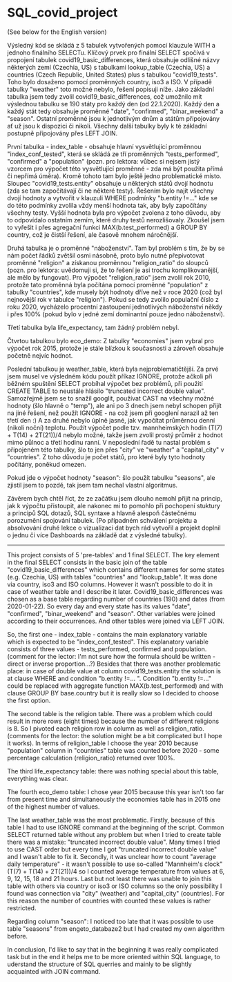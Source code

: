 # SQL_covid_project 
(See below for the English version)


Výsledný kód se skládá z 5 tabulek vytvořených pomocí klauzule WITH a jednoho finálního SELECTu. Klíčový prvek pro finální SELECT spočívá v propojení tabulek covid19_basic_differences, která obsahuje odlišné názvy některých zemí (Czechia, US) s tabulkami lookup_table (Czechia, US) a countries (Czech Republic, United States) plus s tabulkou "covid19_tests". Toho bylo dosaženo pomocí proměnných country, iso3 a ISO. V případě tabulky "weather" toto možné nebylo, řešení popisuji níže. Jako základní tabulka jsem tedy zvolil covid19_basic_differences, což umožnilo mít výslednou tabulku se 190 státy pro každý den (od 22.1.2020). Každý den a každý stát tedy obsahuje proměnné "date", "confirmed", "binar_weekend" a "season". Ostatní proměnné jsou k jednotlivým dnům a státům připojovány ať už jsou k dispozici či nikoli. Všechny další tabulky byly k té základní postupně připojovány přes LEFT JOIN.

První tabulka - index_table - obsahuje hlavní vysvětlující proměnnou "index_conf_tested", která se skládá ze tří proměnných "tests_performed", "confirmed" a "population" (pozn. pro lektora: vůbec si nejsem jistý vzorcem pro výpočet této vysvětlující proměnné - zda má být použita přímá či nepřímá úměra). Kromě tohoto tam bylo ještě jedno problematické místo. Sloupec "covid19_tests.entity" obsahuje u některých států dvojí hodnotu (zda se tam započítávají či ne některé testy). Řešením bylo najít všechny dvojí hodnoty a vytvořit v klauzuli WHERE podmínky "b.entity !=..." kde se do této podmínky zvolila vždy menší hodnota tak, aby byly započítány všechny testy. Vyšší hodnota byla pro výpočet zvolena z toho důvodu, aby to odpovídalo ostatním zemím, které druhy testů nerozlišovaly. Zkoušel jsem to vyřešit i přes agregační funkci MAX(b.test_performed) a GROUP BY country, což je čistší řešení, ale časově mnohem náročnější.

Druhá tabulka je o proměnné "náboženství". Tam byl problém s tím, že by se nám počet řádků zvětšil osmi násobně, proto bylo nutné přepivotovat proměnné "religion" a získanou proměnnou "religion_ratio" do sloupců (pozn. pro lektora: uvědomuji si, že to řešení je asi trochu komplikovanější, ale mělo by fungovat). Pro výpočet "religion_ratio" jsem zvolil rok 2010, protože tato proměnná byla počítána pomocí proměnné "population" z tabulky "countries", kde musely být hodnoty dříve než v roce 2020 (což byl nejnovější rok v tabulce "religion"). Pokud se tedy zvolilo populační číslo z roku 2020, vycházelo procentní zastoupení jednotlivých náboženství někdy i přes 100% (pokud bylo v jedné zemí dominantní pouze jedno náboženství).

Třetí tabulka byla life_expectancy, tam žádný problém nebyl.

Čtvrtou tabulkou bylo eco_demo: Z tabulky "economies" jsem vybral pro výpočet rok 2015, protože je stále blízkou k současnosti a zároveň obsahuje početně nejvíc hodnot.

Poslední tabulkou je weather_table, která byla nejproblematičtější. Za prvé jsem musel ve výsledném kódu použít příkaz IGNORE, protože ačkoli při běžném spuštění SELECT probíhal výpočet bez problémů, při použití CREATE TABLE to neustále hlásilo "truncated incorrect double value". Samozřejmě jsem se to snažil googlit, používat CAST na všechny možné hodnoty (šlo hlavně o "temp"), ale ani po 3 dnech jsem nebyl schopen přijít na jiné řešení, než použít IGNORE - na což jsem při googlení narazil až ten třetí den :) A za druhé nebylo úplně jasné, jak vypočítat průměrnou denní (nikoli noční) teplotu. Použít výpočet podle tzv. mannheimských hodin (T(7) + T(14) + 2T(21))/4 nebylo možné, takže jsem zvolil prostý průměr z hodnot mimo půlnoc a třetí hodinu ranní. V neposlední řadě tu nastal problém s připojeném této tabulky, šlo to jen přes "city" ve "weather" a "capital_city" v "countries". Z toho důvodu je počet států, pro které byly tyto hodnoty počítány, poněkud omezen.

Pokud jde o výpočet hodnoty "season": šlo použít tabulku "seasons", ale zjistil jsem to pozdě, tak jsem tam nechal vlastní algoritmus.

Závěrem bych chtěl říct, že ze začátku jsem dlouho nemohl přijít na princip, jak k výpočtu přistoupit, ale nakonec mi to pomohlo při pochopení stuktury a principů SQL dotazů, SQL syntaxe a hlavně alespoň částečnému porozumění spojování tabulek.
(Po případném schválení projektu a absolvování druhé lekce o vizualizaci dat bych rád vytvořil a projekt doplnil o jednu či více Dashboards na základě dat z výsledné tabulky).

------------------------------------------------------------------------------------------------------------------------------------------------------------------------------



This project consists of 5 'pre-tables' and 1 final SELECT. The key element in the final SELECT consists in the basic join of the table "covid19_basic_differences" which contains different names for some states (e.g. Czechia, US) with tables "countries" and "lookup_table". It was done via country, iso3 and ISO columns. However it wasn't possible to do it in case of weather table and I describe it later. Covid19_basic_differences was chosen as a base table regarding number of countries (190) and dates (from 2020-01-22). So every day and every state has its values "date", "confirmed", "binar_weekend" and "season". Other variables were joined according to their occurrences. And other tables were joined via LEFT JOIN.

So, the first one - index_table - contains the main explanatory variable which is expected to be "index_conf_tested". This explanatory variable consists of three values - tests_performed, confirmed and population. (comment for the lector: I'm not sure how the formula should be written - direct or inverse proportion...?) 
Besides that there was another problematic place: in case of double value at column covid19_tests.entity the solution is at clause WHERE and condition "b.entity !=... ". Condition "b.entity !=..." could be replaced with aggregate function MAX(b.test_performed) and with clause GROUP BY base.country but it is really slow so I decided to choose the first option.

The second table is the religion table. There was a problem which could result in more rows (eight times) because the number of different religions is 8. So I pivoted each religion row in column as well as religion_ratio. (comments for the lector: the solution might be a bit complicated but I hope it works). In terms of religion_table I choose the year 2010 because "population" column in "countries" table was counted before 2020 - some percentage calculation (religion_ratio) returned over 100%.

The third life_expectancy table: there was nothing special about this table, everything was clear.

The fourth eco_demo table: I chose year 2015 because this year isn't too far from present time and simultaneously the economies table has in 2015 one of the highest number of values. 

The last weather_table was the most problematic. Firstly, because of this table I had to use IGNORE command at the beginning of the script. Common SELECT returned table without any problem but when I tried to create table there was a mistake: "truncated incorrect double value". Many times I tried to use CAST order but every time I got "truncated incorrect double value" and I wasn't able to fix it. Secondly, it was unclear how to count "average daily temperature" - it wasn't possible to use so-called "Mannheim's clock" (T(7) + T(14) + 2T(21))/4 so I counted average temperature from values at 6, 9, 12, 15, 18 and 21 hours. Last but not least there was unable to join this table with others via country or iso3 or ISO columns so the only possibility I found was connection via "city" (weather) and "capital_city" (countries). For this reason the number of countries with counted these values is rather restricted.

Regarding column "season": I noticed too late that it was possible to use table "seasons" from engeto_databaze2 but I had created my own algorithm before.

In conclusion, I'd like to say that in the beginning it was really complicated task but in the end it helps me to be more oriented within SQL language, to uderstand the structure of SQL querries and mainly to be slightly acquainted with JOIN command.


